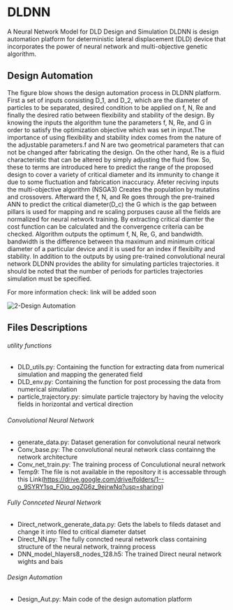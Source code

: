 # DLDNN
A Neural Network Model for DLD Design and Simulation
DLDNN is design automation platform for deterministic lateral displacement (DLD) device that incorporates the power of neural network and multi-objective genetic algorithm.
## Design Automation
The figure blow shows the design automation process in DLDNN platform. First a set of inputs consisting D_1, and D_2, which are the diameter of particles to be separated, desired condition to be applied on f, N, Re and finally the desired ratio between flexibility and stability of the design. By knowing the inputs the algorithm tune the parameters f, N, Re, and G in order to satisfy the optimization objective which was set in input.The importance of using flexibility and stability index comes from the nature of the adjustable parameters.f and N are two geometrical parameters that can not be changed after fabricating the design. On the other hand, Re is a fluid characteristic that can be altered by simply adjusting the fluid flow. So, these to terms are introduced here to predict the range of the proposed design to cover a variety of critical diameter and its immunity to change it due to some fluctuation and fabrication inaccuracy.
Afeter reciving inputs the multi-objective algorithm (NSGA3) Creates the population by mutatins and crossovers. Afterward the f, N, and Re goes through the pre-trained ANN to predict the critical diameter(D_c) the G which is the gap between pillars is used for mapping and re scaling porpuses cause all the fields are normalized for neural network training. By extracting critical diamter the cost function can be calculated and the convergence criteria can be checked.
Algorithm outputs the optimum f, N, Re, G, and bandwidth. bandwidth is the difference between tha maximum and minimum critical diameter of a particular device and it is used for an index if flexibilty and stability. In addition to the outputs by using pre-trained convolutional neural network DLDNN provides the ability for simulating particles trajectories. it should be noted that the number of periods for particles trajectories simulation must be specified.

For more information check: link will be added soon

![2-Design Automation](https://user-images.githubusercontent.com/97515569/179344205-92cddf73-6da5-44d6-9d3e-daed59f4f94e.png)

## Files Descriptions
###### utility functions 
- DLD_utils.py: Containing the function for extracting data from numerical simulation and mapping the generated field
- DLD_env.py: Containing the function for post processing the data from numerical simulation 
- particle_trajectory.py: simulate particle trajectory by having the velocity fields in horizontal and vertical direction

###### Convolutional Neural Network
- generate_data.py: Dataset generation for convolutional neural network
- Conv_base.py: The convolutional neural network class containng the network architecture
- Conv_net_train.py: The training process of Conculutional neural network
- Temp9: The file is not available in the repository it is accessable through this Link(https://drive.google.com/drive/folders/1--o_9SYRY1sq_FOjo_ogZG6z_9ejrwNq?usp=sharing)

###### Fully Connceted Neural Network 
- Direct_network_generate_data.py: Gets the labels to fileds dataset and change it into filed to critical diameter datset
- Direct_NN.py: The  fully conncted neural network class containing structure of the neural network, trainng process
- DNN_model_hlayers8_nodes_128.h5: The trained Direct neural network wights and bais 
###### Design Automation 
- Design_Aut.py: Main code of the design automation platform







